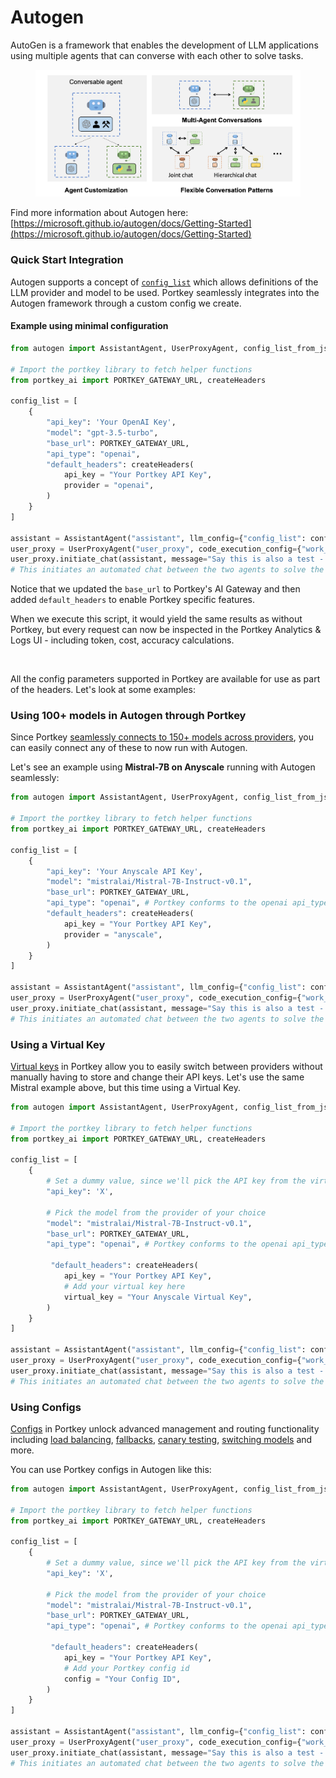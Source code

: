 # Autogen

AutoGen is a framework that enables the development of LLM applications using multiple agents that can converse with each other to solve tasks.

<figure><img src="../../.gitbook/assets/image (29).png" alt=""><figcaption></figcaption></figure>

Find more information about Autogen here: [https://microsoft.github.io/autogen/docs/Getting-Started](https://microsoft.github.io/autogen/docs/Getting-Started)

### Quick Start Integration

Autogen supports a concept of [`config_list`](https://microsoft.github.io/autogen/docs/llm\_configuration) which allows definitions of the LLM provider and model to be used. Portkey seamlessly integrates into the Autogen framework through a custom config we create.

#### Example using minimal configuration

```python
from autogen import AssistantAgent, UserProxyAgent, config_list_from_json

# Import the portkey library to fetch helper functions
from portkey_ai import PORTKEY_GATEWAY_URL, createHeaders

config_list = [
    {
        "api_key": 'Your OpenAI Key', 
        "model": "gpt-3.5-turbo",
        "base_url": PORTKEY_GATEWAY_URL,
        "api_type": "openai",
        "default_headers": createHeaders(
            api_key = "Your Portkey API Key",
            provider = "openai",
        )
    }
]

assistant = AssistantAgent("assistant", llm_config={"config_list": config_list})
user_proxy = UserProxyAgent("user_proxy", code_execution_config={"work_dir": "coding", "use_docker": False}) # IMPORTANT: set to True to run code in docker, recommended
user_proxy.initiate_chat(assistant, message="Say this is also a test - part 2.")
# This initiates an automated chat between the two agents to solve the task
```

Notice that we updated the `base_url` to Portkey's AI Gateway and then added `default_headers` to enable Portkey specific features.

When we execute this script, it would yield the same results as without Portkey, but every request can now be inspected in the Portkey Analytics & Logs UI - including token, cost, accuracy calculations.

<figure><img src="../../.gitbook/assets/autogen-logs.gif" alt=""><figcaption></figcaption></figure>

All the config parameters supported in Portkey are available for use as part of the headers. Let's look at some examples:

### Using 100+ models in Autogen through Portkey

Since Portkey [seamlessly connects to 150+ models across providers](./), you can easily connect any of these to now run with Autogen.

Let's see an example using **Mistral-7B on Anyscale** running with Autogen seamlessly:

```python
from autogen import AssistantAgent, UserProxyAgent, config_list_from_json

# Import the portkey library to fetch helper functions
from portkey_ai import PORTKEY_GATEWAY_URL, createHeaders

config_list = [
    {
        "api_key": 'Your Anyscale API Key', 
        "model": "mistralai/Mistral-7B-Instruct-v0.1",
        "base_url": PORTKEY_GATEWAY_URL,
        "api_type": "openai", # Portkey conforms to the openai api_type
        "default_headers": createHeaders(
            api_key = "Your Portkey API Key",
            provider = "anyscale",
        )
    }
]

assistant = AssistantAgent("assistant", llm_config={"config_list": config_list})
user_proxy = UserProxyAgent("user_proxy", code_execution_config={"work_dir": "coding", "use_docker": False}) # IMPORTANT: set to True to run code in docker, recommended
user_proxy.initiate_chat(assistant, message="Say this is also a test - part 2.")
# This initiates an automated chat between the two agents to solve the task
```

### Using a Virtual Key

[Virtual keys](../../product/ai-gateway-streamline-llm-integrations/virtual-keys.md) in Portkey allow you to easily switch between providers without manually having to store and change their API keys. Let's use the same Mistral example above, but this time using a Virtual Key.

```python
from autogen import AssistantAgent, UserProxyAgent, config_list_from_json

# Import the portkey library to fetch helper functions
from portkey_ai import PORTKEY_GATEWAY_URL, createHeaders

config_list = [
    {
        # Set a dummy value, since we'll pick the API key from the virtual key
        "api_key": 'X',
        
        # Pick the model from the provider of your choice
        "model": "mistralai/Mistral-7B-Instruct-v0.1",
        "base_url": PORTKEY_GATEWAY_URL,
        "api_type": "openai", # Portkey conforms to the openai api_type

         "default_headers": createHeaders(
            api_key = "Your Portkey API Key",
            # Add your virtual key here
            virtual_key = "Your Anyscale Virtual Key",
        )
    }
]

assistant = AssistantAgent("assistant", llm_config={"config_list": config_list})
user_proxy = UserProxyAgent("user_proxy", code_execution_config={"work_dir": "coding", "use_docker": False}) # IMPORTANT: set to True to run code in docker, recommended
user_proxy.initiate_chat(assistant, message="Say this is also a test - part 2.")
# This initiates an automated chat between the two agents to solve the task
```

### Using Configs

[Configs](../../product/ai-gateway-streamline-llm-integrations/configs.md) in Portkey unlock advanced management and routing functionality including [load balancing](../../product/ai-gateway-streamline-llm-integrations/load-balancing.md), [fallbacks](../../product/ai-gateway-streamline-llm-integrations/fallbacks.md), [canary testing](../../product/ai-gateway-streamline-llm-integrations/canary-testing.md), [switching models](../../product/ai-gateway-streamline-llm-integrations/universal-api.md) and more.

You can use Portkey configs in Autogen like this:

```python
from autogen import AssistantAgent, UserProxyAgent, config_list_from_json

# Import the portkey library to fetch helper functions
from portkey_ai import PORTKEY_GATEWAY_URL, createHeaders

config_list = [
    {
        # Set a dummy value, since we'll pick the API key from the virtual key
        "api_key": 'X',
        
        # Pick the model from the provider of your choice
        "model": "mistralai/Mistral-7B-Instruct-v0.1",
        "base_url": PORTKEY_GATEWAY_URL,
        "api_type": "openai", # Portkey conforms to the openai api_type

         "default_headers": createHeaders(
            api_key = "Your Portkey API Key",
            # Add your Portkey config id
            config = "Your Config ID",
        )
    }
]

assistant = AssistantAgent("assistant", llm_config={"config_list": config_list})
user_proxy = UserProxyAgent("user_proxy", code_execution_config={"work_dir": "coding", "use_docker": False}) # IMPORTANT: set to True to run code in docker, recommended
user_proxy.initiate_chat(assistant, message="Say this is also a test - part 2.")
# This initiates an automated chat between the two agents to solve the task
```
